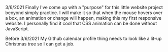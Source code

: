 3/6/2021
Finally I've come up with a "purpose" for this little website project beoyond simply practice. I will make it so that when the mouse hovers over a box, an animation or change will happen, making this my first responsive website. I personally find it cool that CSS animation can be done without JavaScript. 

Before 3/6/2021
My Github calendar profile thing needs to look like a lit-up Christmas tree so I can get a job. 